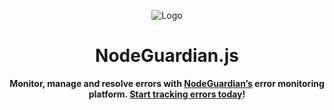 <p align="center">
  <img src="https://github.com/user-attachments/assets/693228d6-3842-4de4-bffd-74f058d504f4" alt="Logo">
</p>

<h1 align="center">NodeGuardian.js</h1>

<p align="center">
  <strong>Monitor, manage and resolve errors with <a href="https://nodeguardianapp.com/home">NodeGuardian’s</a> error monitoring platform. <a href="https://nodeguardianapp.com/signup">Start tracking errors today</a>!</strong>
</p>
